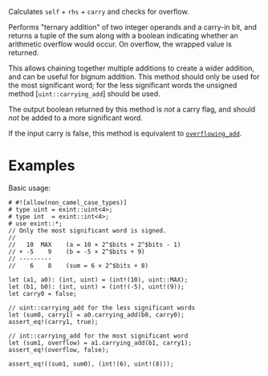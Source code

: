 Calculates `self` + `rhs` + `carry` and checks for overflow.

Performs "ternary addition" of two integer operands and a carry-in bit, and
returns a tuple of the sum along with a boolean indicating whether an arithmetic
overflow would occur. On overflow, the wrapped value is returned.

This allows chaining together multiple additions to create a wider addition, and
can be useful for bignum addition. This method should only be used for the most
significant word; for the less significant words the unsigned method
[`uint::carrying_add`] should be used.

The output boolean returned by this method is *not* a carry flag, and should
*not* be added to a more significant word.

If the input carry is false, this method is equivalent to [`overflowing_add`].

[`overflowing_add`]: Self::overflowing_add

# Examples

Basic usage:

```
# #![allow(non_camel_case_types)]
# type uint = exint::uint<4>;
# type int  = exint::int<4>;
# use exint::*;
// Only the most significant word is signed.
//
//   10  MAX    (a = 10 × 2^$bits + 2^$bits - 1)
// + -5    9    (b = -5 × 2^$bits + 9)
// ---------
//    6    8    (sum = 6 × 2^$bits + 8)

let (a1, a0): (int, uint) = (int!(10), uint::MAX);
let (b1, b0): (int, uint) = (int!(-5), uint!(9));
let carry0 = false;

// uint::carrying_add for the less significant words
let (sum0, carry1) = a0.carrying_add(b0, carry0);
assert_eq!(carry1, true);

// int::carrying_add for the most significant word
let (sum1, overflow) = a1.carrying_add(b1, carry1);
assert_eq!(overflow, false);

assert_eq!((sum1, sum0), (int!(6), uint!(8)));
```
